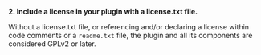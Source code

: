**2. Include a license in your plugin with a license.txt file.**

Without a license.txt file, or referencing and/or declaring a license within code comments or a `readme.txt` file, the plugin and all its components are considered GPLv2 or later.